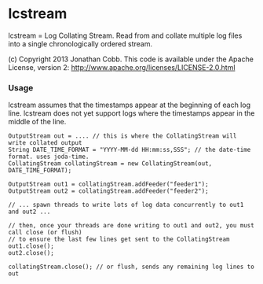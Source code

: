 lcstream
========

lcstream = Log Collating Stream. Read from and collate multiple log files into a single chronologically ordered stream.

(c) Copyright 2013 Jonathan Cobb.
This code is available under the Apache License, version 2: http://www.apache.org/licenses/LICENSE-2.0.html

### Usage

lcstream assumes that the timestamps appear at the beginning of each log line.
lcstream does not yet support logs where the timestamps appear in the middle of the line.

    OutputStream out = .... // this is where the CollatingStream will write collated output
    String DATE_TIME_FORMAT = "YYYY-MM-dd HH:mm:ss,SSS"; // the date-time format. uses joda-time.
    CollatingStream collatingStream = new CollatingStream(out, DATE_TIME_FORMAT);

    OutputStream out1 = collatingStream.addFeeder("feeder1");
    OutputStream out2 = collatingStream.addFeeder("feeder2");

    // ... spawn threads to write lots of log data concurrently to out1 and out2 ...

    // then, once your threads are done writing to out1 and out2, you must call close (or flush)
    // to ensure the last few lines get sent to the CollatingStream
    out1.close();
    out2.close();

    collatingStream.close(); // or flush, sends any remaining log lines to out

